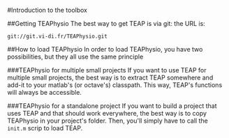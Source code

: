 #Introduction to the toolbox

##Getting TEAPhysio
The best way to get TEAP is via git: the URL is:

	git://git.vi-di.fr/TEAPhysio.git


##How to load TEAPhysio
In order to load TEAPhysio, you have two possibilities, but they all use the 
same principle

###TEAPhysio for multiple small projects
If you want to use TEAP for multiple small projects, the best way is to extract 
TEAP somewhere and add-it to your matlab's (or octave's) classpath. This way, 
TEAP's functions will always be accessible.

###TEAPhysio for a standalone project
If you want to build a project that uses TEAP and that should work everywhere, 
the best way is to copy TEAPhysio in your project's folder. Then, you'll simply 
have to call the `init.m` scrip to load TEAP.
